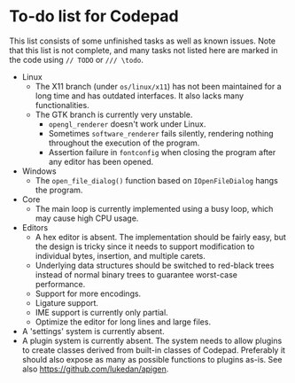 # To-do list for Codepad
This list consists of some unfinished tasks as well as known issues. Note that this list is not complete, and many tasks not listed here are marked in the code using `// TODO` or `/// \todo`.

- Linux
	- The X11 branch (under `os/linux/x11`) has not been maintained for a long time and has outdated interfaces. It also lacks many functionalities.
	- The GTK branch is currently very unstable.
		- `opengl_renderer` doesn't work under Linux.
		- Sometimes `software_renderer` fails silently, rendering nothing throughout the execution of the program.
		- Assertion failure in `fontconfig` when closing the program after any editor has been opened.
- Windows
	- The `open_file_dialog()` function based on `IOpenFileDialog` hangs the program.
- Core
	- The main loop is currently implemented using a busy loop, which may cause high CPU usage.
- Editors
	- A hex editor is absent. The implementation should be fairly easy, but the design is tricky since it needs to support modification to individual bytes, insertion, and multiple carets.
	- Underlying data structures should be switched to red-black trees instead of normal binary trees to guarantee worst-case performance.
	- Support for more encodings.
	- Ligature support.
	- IME support is currently only partial.
	- Optimize the editor for long lines and large files.
- A 'settings' system is currently absent.
- A plugin system is currently absent. The system needs to allow plugins to create classes derived from built-in classes of Codepad. Preferably it should also expose as many as possible functions to plugins as-is. See also <https://github.com/lukedan/apigen>.
